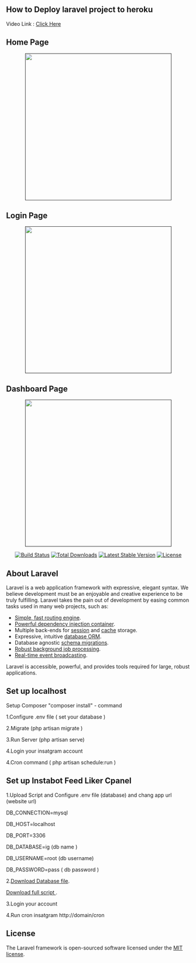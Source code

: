 ## How to Deploy laravel project to heroku
Video Link : [Click Here ](https://youtu.be/7Nq_a2QiaHo)

## Home Page
<p align="center"><a href="" target="_blank"><img src="https://igsocialtools.000webhostapp.com/forndend.PNG" width="400"></a></p>

## Login Page
<p align="center"><a href="" target="_blank"><img src="https://igsocialtools.000webhostapp.com/login.PNG" width="400"></a></p>

## Dashboard Page
<p align="center"><a href="" target="_blank"><img src="https://igsocialtools.000webhostapp.com/dashborad.PNG" width="400"></a></p>


<p align="center">
<a href="https://travis-ci.org/laravel/framework"><img src="https://travis-ci.org/laravel/framework.svg" alt="Build Status"></a>
<a href="https://packagist.org/packages/laravel/framework"><img src="https://img.shields.io/packagist/dt/laravel/framework" alt="Total Downloads"></a>
<a href="https://packagist.org/packages/laravel/framework"><img src="https://img.shields.io/packagist/v/laravel/framework" alt="Latest Stable Version"></a>
<a href="https://packagist.org/packages/laravel/framework"><img src="https://img.shields.io/packagist/l/laravel/framework" alt="License"></a>
</p>

## About Laravel

Laravel is a web application framework with expressive, elegant syntax. We believe development must be an enjoyable and creative experience to be truly fulfilling. Laravel takes the pain out of development by easing common tasks used in many web projects, such as:

- [Simple, fast routing engine](https://laravel.com/docs/routing).
- [Powerful dependency injection container](https://laravel.com/docs/container).
- Multiple back-ends for [session](https://laravel.com/docs/session) and [cache](https://laravel.com/docs/cache) storage.
- Expressive, intuitive [database ORM](https://laravel.com/docs/eloquent).
- Database agnostic [schema migrations](https://laravel.com/docs/migrations).
- [Robust background job processing](https://laravel.com/docs/queues).
- [Real-time event broadcasting](https://laravel.com/docs/broadcasting).

Laravel is accessible, powerful, and provides tools required for large, robust applications.

## Set up localhost 

Setup Composer "composer install" - command 

1.Configure .env file ( set your database ) 

2.Migrate (php artisan migrate )

3.Run Server (php artisan serve)

4.Login your insatgram account 

4.Cron command ( php artisan schedule:run ) 

## Set up Instabot Feed Liker Cpanel

1.Upload Script and Configure .env file (database) and chang app url (website url)

DB_CONNECTION=mysql

DB_HOST=localhost

DB_PORT=3306

DB_DATABASE=ig (db name )

DB_USERNAME=root (db username)

DB_PASSWORD=pass ( db password )


2.[Download Database file](https://igsocialtools.000webhostapp.com/bot.sql).

  [Download full script ](https://igsocialtools.000webhostapp.com/igbot.zip).

3.Login your account

4.Run cron insatgram http://domain/cron

## License

The Laravel framework is open-sourced software licensed under the [MIT license](https://opensource.org/licenses/MIT).
